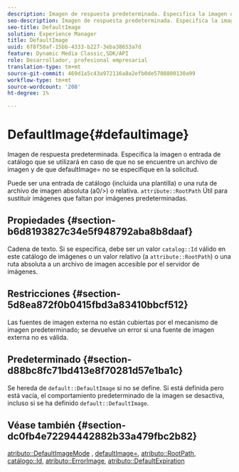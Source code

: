 ```yaml
---
description: Imagen de respuesta predeterminada. Especifica la imagen o entrada de catálogo que se utilizará en caso de que no se encuentre un archivo de imagen y de que defaultImage= no se especifique en la solicitud.
seo-description: Imagen de respuesta predeterminada. Especifica la imagen o entrada de catálogo que se utilizará en caso de que no se encuentre un archivo de imagen y de que defaultImage= no se especifique en la solicitud.
seo-title: DefaultImage
solution: Experience Manager
title: DefaultImage
uuid: 6f8f50af-15bb-4333-b227-3eba38653a7d
feature: Dynamic Media Classic,SDK/API
role: Desarrollador, profesional empresarial
translation-type: tm+mt
source-git-commit: 469d1a5c43a972116a8a2efb0de5708800130a99
workflow-type: tm+mt
source-wordcount: '208'
ht-degree: 1%

---
```



# DefaultImage{#defaultimage}

Imagen de respuesta predeterminada. Especifica la imagen o entrada de catálogo que se utilizará en caso de que no se encuentre un archivo de imagen y de que defaultImage= no se especifique en la solicitud.

Puede ser una entrada de catálogo (incluida una plantilla) o una ruta de archivo de imagen absoluta (a0/>) o relativa. `attribute::RootPath` Útil para sustituir imágenes que faltan por imágenes predeterminadas.

## Propiedades {#section-b6d8193827c34e5f948792aba8b8daaf}

Cadena de texto. Si se especifica, debe ser un valor `catalog::Id` válido en este catálogo de imágenes o un valor relativo (a `attribute::RootPath`) o una ruta absoluta a un archivo de imagen accesible por el servidor de imágenes.

## Restricciones {#section-5d8ea872f0b0415fbd3a83410bbcf512}

Las fuentes de imagen externa no están cubiertas por el mecanismo de imagen predeterminado; se devuelve un error si una fuente de imagen externa no es válida.

## Predeterminado {#section-d88bc8fc71bd413e8f70281d57e1ba1c}

Se hereda de `default::DefaultImage` si no se define. Si está definida pero está vacía, el comportamiento predeterminado de la imagen se desactiva, incluso si se ha definido `default::DefaultImage`.

## Véase también {#section-dc0fb4e72294442882b33a479fbc2b82}

[atributo::DefaultImageMode](../../../../../is-api/image-catalog/image-serving-api-ref/c-image-catalog-reference/c-attributes-reference/r-defaultimagemode.md#reference-8a996af162f84e46bbe9e6e0d4e26782) ,  [defaultImage=](../../../../../is-api/image-catalog/image-serving-api-ref/c-image-catalog-reference/c-attributes-reference/r-is-cat-defaultimage.md#reference-8e9900e129f54ed68462a3c2fc3bc433),  [atributo::RootPath](../../../../../is-api/image-catalog/image-serving-api-ref/c-image-catalog-reference/c-attributes-reference/r-rootpath.md#reference-17d57e5967be403b8408fa7214017494),  [catálogo::Id](/help/aem-is-ir-api/is-api/image-catalog/image-serving-api-ref/c-image-catalog-reference/c-image-svg-data-reference/c-image-data-reference/r-id-cat.md),  [atributo::ErrorImage](../../../../../is-api/image-catalog/image-serving-api-ref/c-image-catalog-reference/c-attributes-reference/r-errorimage.md#reference-c494d5d8b2584fe3800f35baabd0292c),  [atributo::DefaultExpiration](../../../../../is-api/image-catalog/image-serving-api-ref/c-image-catalog-reference/c-attributes-reference/r-defaultexpiration.md#reference-0526166fab654fceb243b75d1ea4f0cf)
